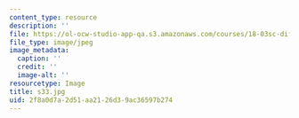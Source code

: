 ```yaml
---
content_type: resource
description: ''
file: https://ol-ocw-studio-app-qa.s3.amazonaws.com/courses/18-03sc-differential-equations-fall-2011/2f8a0d7a2d51aa2126d39ac36597b274_s33.jpg
file_type: image/jpeg
image_metadata:
  caption: ''
  credit: ''
  image-alt: ''
resourcetype: Image
title: s33.jpg
uid: 2f8a0d7a-2d51-aa21-26d3-9ac36597b274
---
```

